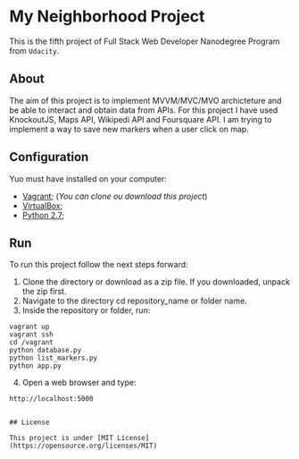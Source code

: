 # My Neighborhood Project

This is the fifth project of Full Stack Web Developer Nanodegree Program from `Udacity`.

## About

The aim of this project is to implement MVVM/MVC/MVO archicteture and be able to interact and obtain data from APIs.
For this project I have used KnockoutJS, Maps API, Wikipedi API and Foursquare API. I am trying to implement a way to save new markers when a user click on map.

## Configuration

Yuo must have installed on your computer:

* [Vagrant](https://github.com/udacity/fullstack-nanodegree-vm); (*You can clone ou download this project*)
* [VirtualBox](https://www.virtualbox.org/wiki/Downloads);
* [Python 2.7](https://www.python.org/downloads/);

## Run

To run this project follow the next steps forward:

1. Clone the directory or download as a zip file. If you downloaded, unpack the zip first.
2. Navigate to the directory cd repository_name or folder name.
3. Inside the repository or folder, run:

```
vagrant up
vagrant ssh
cd /vagrant
python database.py
python list_markers.py
python app.py
```
4. Open a web browser and type:
```
http://localhost:5000
```

```

## License

This project is under [MIT License](https://opensource.org/licenses/MIT)
